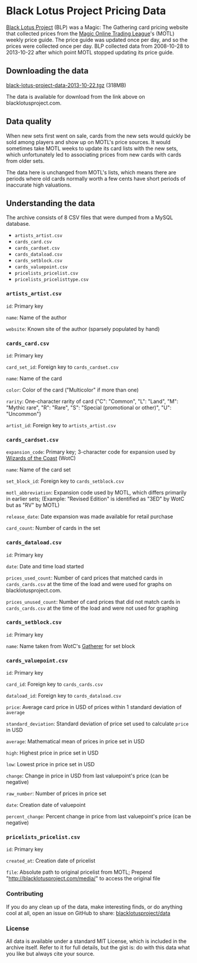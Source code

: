# Black Lotus Project Pricing Data

[Black Lotus Project](http://blacklotusproject.com) (BLP) was a Magic: The Gathering card pricing website that collected prices from the [Magic Online Trading League](http://www.magictraders.com/)'s (MOTL) weekly price guide. The price guide was updated once per day, and so the prices were collected once per day. BLP collected data from 2008-10-28 to 2013-10-22 after which point MOTL stopped updating its price guide.

## Downloading the data

[black-lotus-project-data-2013-10-22.tgz](http://media.blacklotusproject.com/data/blacklotusproject-data-2013-10-22.tgz) (318MB)

The data is available for download from the link above on blacklotusproject.com.

## Data quality

When new sets first went on sale, cards from the new sets would quickly be sold among players and show up on MOTL's price sources. It would sometimes take MOTL weeks to update its card lists with the new sets, which unfortunately led to associating prices from new cards with cards from older sets.

The data here is unchanged from MOTL's lists, which means there are periods where old cards normally worth a few cents have short periods of inaccurate high valuations.

## Understanding the data

The archive consists of 8 CSV files that were dumped from a MySQL database.

* `artists_artist.csv`
* `cards_card.csv`
* `cards_cardset.csv`
* `cards_dataload.csv`
* `cards_setblock.csv`
* `cards_valuepoint.csv`
* `pricelists_pricelist.csv`
* `pricelists_pricelisttype.csv`

### `artists_artist.csv`

`id`: Primary key

`name`: Name of the author

`website`: Known site of the author (sparsely populated by hand)

### `cards_card.csv`

`id`: Primary key

`card_set_id`: Foreign key to `cards_cardset.csv`

`name`: Name of the card

`color`: Color of the card ("Multicolor" if more than one)

`rarity`: One-character rarity of card {"C": "Common", "L": "Land", "M": "Mythic rare", "R": "Rare", "S": "Special (promotional or other)", "U": "Uncommon"}

`artist_id`: Foreign key to `artists_artist.csv`

### `cards_cardset.csv`

`expansion_code`: Primary key; 3-character code for expansion used by [Wizards of the Coast](http://company.wizards.com/) (WotC)

`name`: Name of the card set

`set_block_id`: Foreign key to `cards_setblock.csv`

`motl_abbreviation`: Expansion code used by MOTL, which differs primarily in earlier sets; (Example: "Revised Edition" is identified as "3ED" by WotC but as "RV" by MOTL)

`release_date`: Date expansion was made available for retail purchase

`card_count`: Number of cards in the set

### `cards_dataload.csv`

`id`: Primary key

`date`: Date and time load started

`prices_used_count`: Number of card prices that matched cards in `cards_cards.csv` at the time of the load and were used for graphs on blacklotusproject.com.

`prices_unused_count`: Number of card prices that did not match cards in `cards_cards.csv` at the time of the load and were not used for graphing

### `cards_setblock.csv`

`id`: Primary key

`name`: Name taken from WotC's [Gatherer](http://gatherer.wizards.com) for set block

### `cards_valuepoint.csv`

`id`: Primary key

`card_id`: Foreign key to `cards_cards.csv`

`dataload_id`: Foreign key to `cards_dataload.csv`

`price`: Average card price in USD of prices within 1 standard deviation of `average`

`standard_deviation`: Standard deviation of price set used to calculate `price` in USD

`average`: Mathematical mean of prices in price set in USD

`high`: Highest price in price set in USD

`low`: Lowest price in price set in USD

`change`: Change in price in USD from last valuepoint's price (can be negative)

`raw_number`: Number of prices in price set

`date`: Creation date of valuepoint

`percent_change`: Percent change in price from last valuepoint's price (can be negative)

### `pricelists_pricelist.csv`

`id`: Primary key

`created_at`: Creation date of pricelist

`file`: Absolute path to original pricelist from MOTL; Prepend "http://blacklotusproject.com/media/" to access the original file

### Contributing

If you do any clean up of the data, make interesting finds, or do anything cool at all, open an issue on GitHub to share: [blacklotusproject/data](https://github.com/blacklotusproject/data)

### License

All data is available under a standard MIT License, which is included in the archive itself. Refer to it for full details, but the gist is: do with this data what you like but always cite your source.
